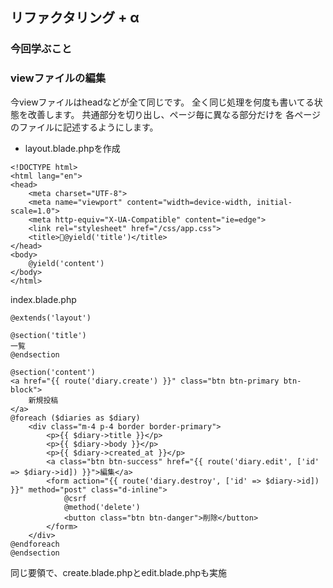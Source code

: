 ## リファクタリング + α
### 今回学ぶこと

### viewファイルの編集
今viewファイルはheadなどが全て同じです。
全く同じ処理を何度も書いてる状態を改善します。
共通部分を切り出し、ページ毎に異なる部分だけを
各ページのファイルに記述するようにします。

- layout.blade.phpを作成
```
<!DOCTYPE html>
<html lang="en">
<head>
    <meta charset="UTF-8">
    <meta name="viewport" content="width=device-width, initial-scale=1.0">
    <meta http-equiv="X-UA-Compatible" content="ie=edge">
    <link rel="stylesheet" href="/css/app.css">
    <title>@yield('title')</title>
</head>
<body>
    @yield('content')
</body>
</html>
```

index.blade.php
```
@extends('layout')

@section('title')
一覧
@endsection

@section('content')
<a href="{{ route('diary.create') }}" class="btn btn-primary btn-block">
    新規投稿
</a>
@foreach ($diaries as $diary)
    <div class="m-4 p-4 border border-primary">
        <p>{{ $diary->title }}</p>
        <p>{{ $diary->body }}</p>
        <p>{{ $diary->created_at }}</p>
        <a class="btn btn-success" href="{{ route('diary.edit', ['id' => $diary->id]) }}">編集</a>
        <form action="{{ route('diary.destroy', ['id' => $diary->id]) }}" method="post" class="d-inline">
            @csrf
            @method('delete')
            <button class="btn btn-danger">削除</button>
        </form>
    </div>
@endforeach
@endsection
```

同じ要領で、create.blade.phpとedit.blade.phpも実施